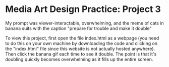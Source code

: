 # Media Art Design Practice: Project 3

My prompt was viewer-interactable, overwhelming, and the meme of cats in banana suits with the caption "prepare for trouble and make it double"

To view this project, first open the file index.html as a webpage (you need to do this on your own machine by downloading the code and clicking on the "index.html" file since this website is not actually hosted anywhere). Then click the banana gif each time to see it double. The point is that it's doubling quickly becomes overwhelming as it fills up the entire screen.
